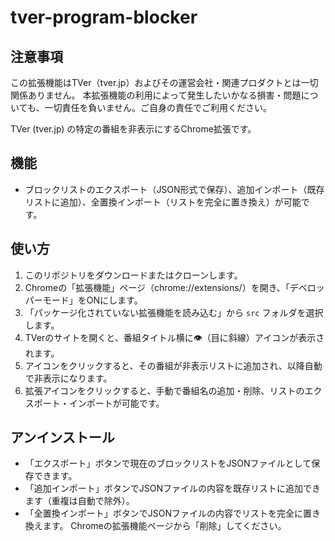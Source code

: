 
# tver-program-blocker
## 注意事項
この拡張機能はTVer（tver.jp）およびその運営会社・関連プロダクトとは一切関係ありません。
本拡張機能の利用によって発生したいかなる損害・問題についても、一切責任を負いません。ご自身の責任でご利用ください。

TVer (tver.jp) の特定の番組を非表示にするChrome拡張です。

## 機能
 - ブロックリストのエクスポート（JSON形式で保存）、追加インポート（既存リストに追加）、全置換インポート（リストを完全に置き換え）が可能です。

## 使い方
1. このリポジトリをダウンロードまたはクローンします。
2. Chromeの「拡張機能」ページ（chrome://extensions/）を開き、「デベロッパーモード」をONにします。
3. 「パッケージ化されていない拡張機能を読み込む」から `src` フォルダを選択します。
4. TVerのサイトを開くと、番組タイトル横に👁️（目に斜線）アイコンが表示されます。
5. アイコンをクリックすると、その番組が非表示リストに追加され、以降自動で非表示になります。
 6. 拡張アイコンをクリックすると、手動で番組名の追加・削除、リストのエクスポート・インポートが可能です。

## アンインストール
 - 「エクスポート」ボタンで現在のブロックリストをJSONファイルとして保存できます。
 - 「追加インポート」ボタンでJSONファイルの内容を既存リストに追加できます（重複は自動で除外）。
 - 「全置換インポート」ボタンでJSONファイルの内容でリストを完全に置き換えます。
Chromeの拡張機能ページから「削除」してください。


